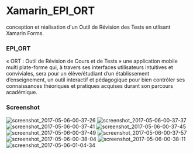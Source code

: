 # Xamarin_EPI_ORT
conception et réalisation d'un Outil de Révision des Tests en utlisant Xamarin Forms. 

### EPI_ORT
« ORT : Outil de Révision de Cours et de Tests »  une application mobile multi plate-forme qui, à travers ses interfaces utilisateurs intuitives et conviviales, sera pour un élève/étudiant d’un établissement d’enseignement, un outil interactif et pédagogique pour bien contrôler ses connaissances théoriques et pratiques acquises durant son parcours académique.

### Screenshot
![screenshot_2017-05-06-00-37-26](https://user-images.githubusercontent.com/24205064/26875668-e8c987b2-4b7a-11e7-8e02-0484e118c426.png)
![screenshot_2017-05-06-00-37-37](https://user-images.githubusercontent.com/24205064/26875669-e8fc4972-4b7a-11e7-9203-288bac46e2fc.png)
![screenshot_2017-05-06-00-37-41](https://user-images.githubusercontent.com/24205064/26875672-e91b4cb4-4b7a-11e7-8b5d-56f2ccdbf0cd.png)
![screenshot_2017-05-06-00-37-45](https://user-images.githubusercontent.com/24205064/26875670-e910528c-4b7a-11e7-89ec-3851e6f6abe5.png)
![screenshot_2017-05-06-00-37-49](https://user-images.githubusercontent.com/24205064/26875673-e91f77da-4b7a-11e7-9b08-5c4b83bd1f35.png)
![screenshot_2017-05-06-00-37-57](https://user-images.githubusercontent.com/24205064/26875671-e91aebde-4b7a-11e7-80f1-7dde58e85b04.png)
![screenshot_2017-05-06-00-38-04](https://user-images.githubusercontent.com/24205064/26875674-e9220fb8-4b7a-11e7-80a1-ff30c1f97ae1.png)
![screenshot_2017-05-06-00-38-11](https://user-images.githubusercontent.com/24205064/26875675-e92f4e6c-4b7a-11e7-9406-faff5a471ca5.png)
![screenshot_2017-05-06-01-04-34](https://user-images.githubusercontent.com/24205064/26875676-e9314d48-4b7a-11e7-9392-4432e4c0af41.png)
